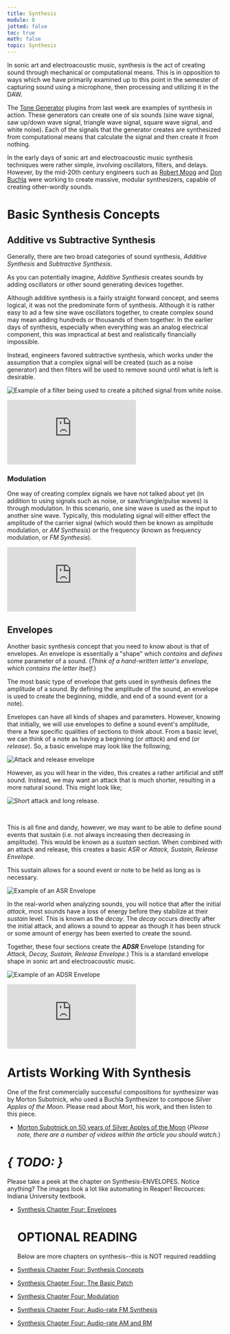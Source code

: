 ```yaml
---
title: Synthesis
module: 8
jotted: false
toc: true
math: false
topic: Synthesis
---
```


In sonic art and electroacoustic music, synthesis is the act of creating sound through mechanical or computational means. This is in opposition to ways which we have primarily examined up to this point in the semester of capturing sound using a microphone, then processing and utilizing it in the DAW.

The [Tone Generator](https://montana-media-arts.github.io/sound-fundamentals/modules/week-7/install-vsts/) plugins from last week are examples of synthesis in action. These generators can create one of six sounds (sine wave signal, saw up/down wave signal, triangle wave signal, square wave signal, and white noise). Each of the signals that the generator creates are synthesized from computational means that calculate the signal and then create it from nothing.

In the early days of sonic art and electroacoustic music synthesis techniques were rather simple, involving oscillators, filters, and delays. However, by the mid-20th century engineers such as [Robert Moog](https://www.moogmusic.com/news/dr-robert-moog) and [Don Buchla](https://buchla.com/history/) were working to create massive, modular synthesizers, capable of creating other-wordly sounds.

# Basic Synthesis Concepts

## Additive vs Subtractive Synthesis

Generally, there are two broad categories of sound synthesis, _Additive Synthesis_ and _Subtractive Synthesis_.

As you can potentially imagine, _Additive Synthesis_ creates sounds by adding oscillators or other sound generating devices together.

Although additive synthesis is a fairly straight forward concept, and seems logical, it was not the predominate form of synthesis. Although it is rather easy to ad a few sine wave oscillators together, to create complex sound may mean adding hundreds or thousands of them together. In the earlier days of synthesis, especially when everything was an analog electrical component, this was impractical at best and realistically financially impossible.

Instead, engineers favored subtractive synthesis, which works under the assumption that a complex signal will be created (such as a noise generator) and then filters will be used to remove sound until what is left is desirable.

![Example of a filter being used to create a pitched signal from white noise.](../imgs/filter-noise.gif "Example of a filter being used to create a pitched signal from white noise.")

<div class="embed-responsive embed-responsive-16by9"><iframe class="embed-responsive-item" src="https://www.youtube.com/embed/pEQg13EYJqs" frameborder="0" allow="accelerometer; autoplay; encrypted-media; gyroscope; picture-in-picture" allowfullscreen></iframe></div>

### Modulation

One way of creating complex signals we have not talked about yet (in addition to using signals such as noise, or saw/triangle/pulse waves) is through modulation. In this scenario, one sine wave is used as the input to another sine wave. Typically, this modulating signal will either effect the amplitude of the carrier signal (which would then be known as amplitude modulation, or _AM Synthesis_) or the frequency (known as frequency modulation, or _FM Synthesis_).

<div class="embed-responsive embed-responsive-16by9"><iframe class="embed-responsive-item" src="https://www.youtube.com/embed/yP71ydOgV1c" frameborder="0" allow="accelerometer; autoplay; encrypted-media; gyroscope; picture-in-picture" allowfullscreen></iframe></div>



## Envelopes

Another basic synthesis concept that you need to know about is that of envelopes. An envelope is essentially a "shape" which _contains_ and _defines_ some parameter of a sound. (_Think of a hand-written letter's envelope, which contains the letter itself._)

The most basic type of envelope that gets used in synthesis defines the amplitude of a sound. By defining the amplitude of the sound, an envelope is used to create the beginning, middle, and end of a sound event (or a note).

Envelopes can have all kinds of shapes and parameters. However, knowing that initially, we will use envelopes to define a sound event's amplitude, there a few specific qualities of sections to think about. From a basic level, we can think of a note as having a beginning (or _attack_) and end (or _release_). So, a basic envelope may look like the following;

![Attack and release envelope](../imgs/attack-release.png "Attack and release envelope")

However, as you will hear in the video, this creates a rather artificial and stiff sound. Instead, we may want an attack that is much shorter, resulting in a more natural sound. This might look like;

![Short attack and long release.](../imgs/attack-release2.png "Short attack and long release.")


<br />

This is all fine and dandy, however, we may want to be able to define sound events that sustain (i.e. not always increasing then decreasing in amplitude). This would be known as a _sustain_ section. When combined with an attack and release, this creates a basic _ASR_ or _Attack, Sustain, Release Envelope_.

This sustain allows for a sound event or note to be held as long as is necessary.

![Example of an ASR Envelope](../imgs/ASR.png "Example of an ASR Envelope")

In the real-world when analyzing sounds, you will notice that after the initial _attack_, most sounds have a loss of energy before they stabilize at their _sustain_ level. This is known as the _decay_. The _decay_ occurs directly after the initial attack, and allows a sound to appear as though it has been struck or some amount of energy has been exerted to create the sound.

Together, these four sections create the **_ADSR_** Envelope (standing for _Attack, Decay, Sustain, Release Envelope_.) This is a standard envelope shape in sonic art and electroacoustic music.

![Example of an ADSR Envelope](../imgs/ADSR.png "Example of an ADSR Envelope")

<div class="embed-responsive embed-responsive-16by9"><iframe class="embed-responsive-item" src="https://www.youtube.com/embed/5x_xsAn-K7k" frameborder="0" allow="accelerometer; autoplay; encrypted-media; gyroscope; picture-in-picture" allowfullscreen></iframe></div>


# Artists Working With Synthesis

One of the first commercially successful compositions for synthesizer was by Morton Subotnick, who used a Buchla Synthesizer to compose _Silver Apples of the Moon_. Please read about Mort, his work, and then listen to this piece.

- [Morton Subotnick on 50 years of Silver Apples of the Moon](https://www.factmag.com/2017/07/13/morton-subotnick-silver-apples-of-the-moon/) (_Please note, there are a number of videos within the article you should watch._)

<!--<div class="embed-responsive embed-responsive-16by9"><iframe class="embed-responsive-item" src="https://www.youtube.com/embed/3G1hRNLlYpg" frameborder="0" allow="accelerometer; autoplay; encrypted-media; gyroscope; picture-in-picture" allowfullscreen></iframe></div>-->

# **_{ TODO: }_**

Please take a peek at the chapter on Synthesis-ENVELOPES. Notice anything? The images look a lot like automating in Reaper!
Recources: Indiana University textbook. 

- [Synthesis Chapter Four: Envelopes](https://cmtext.indiana.edu/synthesis/chapter4_envelopes.php)

  # OPTIONAL READING

  Below are more chapters on synthesis--this is NOT required readdiing

- [Synthesis Chapter Four: Synthesis Concepts](https://cmtext.indiana.edu/synthesis/chapter4_synthesis_concepts.php)
- [Synthesis Chapter Four: The Basic Patch](https://cmtext.indiana.edu/synthesis/chapter4_patches.php)
- [Synthesis Chapter Four: Modulation](https://cmtext.indiana.edu/synthesis/chapter4_modulation.php)
- [Synthesis Chapter Four: Audio-rate FM Synthesis](https://cmtext.indiana.edu/synthesis/chapter4_fm.php)
- [Synthesis Chapter Four: Audio-rate AM and RM](https://cmtext.indiana.edu/synthesis/chapter4_am_rm.php)
